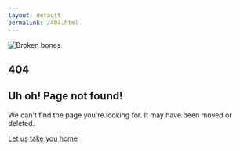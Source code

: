 ```yaml
---
layout: default
permalink: /404.html
---
```


<section class="text-right">

![Broken bones](/img/knochen.png)

# 404

## Uh oh! Page not found!

We can't find the page you're looking for. It may have been moved or deleted.

[Let us take you home](/)
</section>